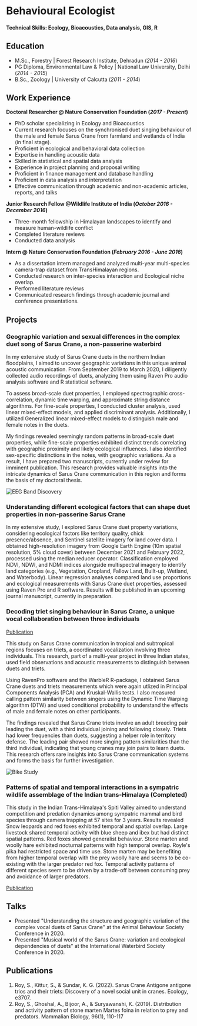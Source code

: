 # Behavioural Ecologist

#### Technical Skills: Ecology, Bioacoustics, Data analysis, GIS, R

## Education
- M.Sc., Forestry	| Forest Research Institute, Dehradun (_2014 - 2016_)	 			        		
- PG Diploma, Environmental Law & Policy	| National Law University, Delhi (_2014 - 2015_)	 		
- B.Sc., Zoology | University of Calcutta (_2011 - 2014_)

## Work Experience
**Doctoral Researcher @ Nature Conservation Foundation (_2017 - Present_)**
- PhD scholar specializing in Ecology and Bioacoustics
- Current research focuses on the synchronised duet singing behaviour of the male and female Sarus Crane from farmland and wetlands of India (in final stage).  
- Proficient in ecological and behavioral data collection
- Expertise in handling acoustic data
- Skilled in statistical and spatial data analysis
- Experience in project planning and proposal writing
- Proficient in finance management and database handling
- Proficient in data analysis and interpretation
- Effective communication through academic and non-academic articles, reports, and talks

**Junior Research Fellow @Wildlife Institute of India (_October 2016 - December 2016_)**
- Three-month fellowship in Himalayan landscapes to identify and measure human-wildlife conflict
- Completed literature reviews
- Conducted data analysis

**Intern @ Nature Conservation Foundation (_February 2016 - June 2016_)**
- As a dissertation intern managed and analyzed multi-year multi-species camera-trap dataset from TransHimalayan regions.
- Conducted research on inter-species interaction and Ecological niche overlap.
- Performed literature reviews
- Communicated research findings through academic journal and conference presentations.
  
## Projects
### Geographic variation and sexual differences in the complex duet song of Sarus Crane, a non-passerine waterbird

In my extensive study of Sarus Crane duets in the northern Indian floodplains, I aimed to uncover geographic variations in this unique animal acoustic communication. From September 2019 to March 2020, I diligently collected audio recordings of duets, analyzing them using Raven Pro audio analysis software and R statistical software.

To assess broad-scale duet properties, I employed spectrographic cross-correlation, dynamic time warping, and approximate string distance algorithms. For fine-scale properties, I conducted cluster analysis, used linear mixed-effect models, and applied discriminant analysis. Additionally, I utilized Generalized linear mixed-effect models to distinguish male and female notes in the duets.

My findings revealed seemingly random patterns in broad-scale duet properties, while fine-scale properties exhibited distinct trends correlating with geographic proximity and likely ecological influences. I also identified sex-specific distinctions in the notes, with geographic variations. As a result, I have prepared two manuscripts, currently under review for imminent publication. This research provides valuable insights into the intricate dynamics of Sarus Crane communication in this region and forms the basis of my doctoral thesis. 

![EEG Band Discovery](/assets/img/eeg_band_discovery.jpeg)


### Understanding different ecological factors that can shape duet properties in non-passerine Sarus Crane

In my extensive study, I explored Sarus Crane duet property variations, considering ecological factors like territory quality, chick presence/absence, and Sentinel satellite imagery for land cover data. I obtained high-resolution imagery from Google Earth Engine (10m spatial resolution, 5% cloud cover) between December 2021 and February 2022, processed using the median reducer operator. Classification employed NDVI, NDWI, and NDMI indices alongside multispectral imagery to identify land categories (e.g., Vegetation, Cropland, Fallow Land, Built-up, Wetland, and Waterbody). Linear regression analyses compared land use proportions and ecological measurements with Sarus Crane duet properties, assessed using Raven Pro and R software. Results will be published in an upcoming journal manuscript, currently in preparation.

### Decoding triet singing behaviour in Sarus Crane, a unique vocal collaboration between three individuals
[Publication](https://esajournals.onlinelibrary.wiley.com/doi/abs/10.1002/ecy.3707)

This study on Sarus Crane communication in tropical and subtropical regions focuses on triets, a coordinated vocalization involving three individuals. This research, part of a multi-year project in three Indian states, used field observations and acoustic measurements to distinguish between duets and triets.

Using RavenPro software and the WarbleR R-package, I obtained Sarus Crane duets and triets measurements which were again utlized in Principal Components Analysis (PCA) and Kruskal-Wallis tests. I also measured calling pattern similarity between singers using the Dynamic Time Warping algorithm (DTW) and used conditional probability to understand the effects of male and female notes on other participants.

The findings revealed that Sarus Crane triets involve an adult breeding pair leading the duet, with a third individual joining and following closely. Triets had lower frequencies than duets, suggesting a helper role in territory defense. The leading pair showed more singing pattern similarities than the third individual, indicating that young cranes may join pairs to learn duets. This research offers rare insights into Sarus Crane communication systems and forms the basis for further investigation.

![Bike Study](/assets/img/bike_study.jpeg)


### Patterns of spatial and temporal interactions in a sympatric wildlife assemblage of the Indian trans-Himalaya (Completed)

This study in the Indian Trans-Himalaya's Spiti Valley aimed to understand competition and predation dynamics among sympatric mammal and bird species through camera trapping at 57 sites for 3 years. Results revealed Snow leopards and red foxes exhibited temporal and spatial overlap. Large livestock shared temporal activity with blue sheep and ibex but had distinct spatial patterns. Red foxes showed generalist behaviour. Stone marten and woolly hare exhibited nocturnal patterns with high temporal overlap. Royle's pika had restricted space and time use. Stone marten may be benefiting from higher temporal overlap with the prey woolly hare and seems to be co-existing with the larger predator red fox. Temporal activity patterns of different species seem to be driven by a trade-off between consuming prey and avoidance of larger predators.

[Publication](https://link.springer.com/article/10.1016/j.mambio.2018.09.013)

## Talks
- Presented "Understanding the structure and geographic variation of the complex vocal duets of Sarus Crane" at the     Animal Behaviour Society Conference in 2020.
- Presented "Musical world of the Sarus Crane: variation and ecological dependencies of duets" at the International     Waterbird Society Conference in 2020.

## Publications
1. Roy, S., Kittur, S., & Sundar, K. G. (2022). Sarus Crane Antigone antigone trios and
their triets: Discovery of a novel social unit in cranes. Ecology, e3707.
2. Roy, S., Ghoshal, A., Bijoor, A., & Suryawanshi, K. (2019). Distribution and activity
pattern of stone marten Martes foina in relation to prey and predators. Mammalian
Biology, 96(1), 110-117
